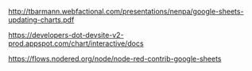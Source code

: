 

http://tbarmann.webfactional.com/presentations/nenpa/google-sheets-updating-charts.pdf

https://developers-dot-devsite-v2-prod.appspot.com/chart/interactive/docs

https://flows.nodered.org/node/node-red-contrib-google-sheets

